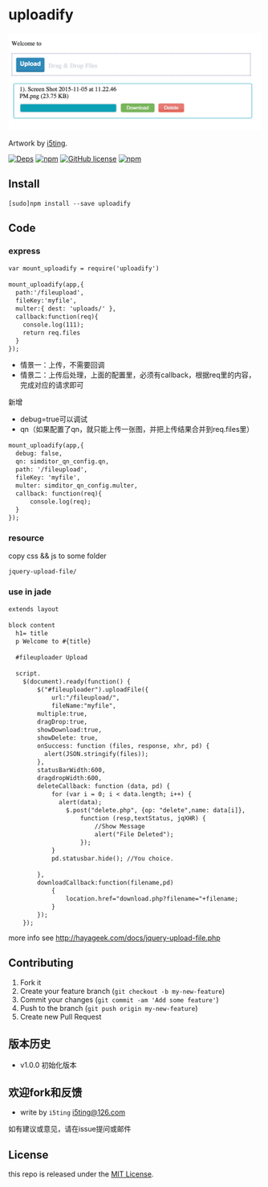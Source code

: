 # uploadify

![](img/preview.png)

Artwork by [i5ting](http://www.github.com/i5ting/).

[![Deps](https://david-dm.org/i5ting/uploadify.svg)](https://david-dm.org/i5ting/uploadify) 
[![npm](https://img.shields.io/npm/v/uploadify.svg)](https://www.npmjs.com/package/uploadify)
[![GitHub license](https://img.shields.io/badge/license-MIT-blue.svg)](https://raw.githubusercontent.com/i5ting/uploadify/master/LICENSE.md)
[![npm](https://img.shields.io/npm/dt/uploadify.svg)](https://www.npmjs.com/package/uploadify)


## Install

    [sudo]npm install --save uploadify


## Code

### express

```
var mount_uploadify = require('uploadify')

mount_uploadify(app,{
  path:'/fileupload',
  fileKey:'myfile',
  multer:{ dest: 'uploads/' },
  callback:function(req){
    console.log(111);
    return req.files
  }
});
```

- 情景一：上传，不需要回调
- 情景二：上传后处理，上面的配置里，必须有callback，根据req里的内容，完成对应的请求即可

新增

- debug=true可以调试
- qn（如果配置了qn，就只能上传一张图，并把上传结果合并到req.files里）


```
mount_uploadify(app,{
  debug: false,
  qn: simditor_qn_config.qn,
  path: '/fileupload',
  fileKey: 'myfile',
  multer: simditor_qn_config.multer,
  callback: function(req){
      console.log(req);
  }
});
```
### resource

copy css && js to some folder

```
jquery-upload-file/
```

### use in jade

```
extends layout

block content
  h1= title
  p Welcome to #{title}

  #fileuploader Upload
    
  script.
    $(document).ready(function() {
    	$("#fileuploader").uploadFile({
    		url:"/fileupload/",
    		fileName:"myfile",
        multiple:true,
        dragDrop:true,
        showDownload:true,
        showDelete: true,
        onSuccess: function (files, response, xhr, pd) {
          alert(JSON.stringify(files));
        },
        statusBarWidth:600,
        dragdropWidth:600,
        deleteCallback: function (data, pd) {
            for (var i = 0; i < data.length; i++) {
              alert(data);
                $.post("delete.php", {op: "delete",name: data[i]},
                    function (resp,textStatus, jqXHR) {
                        //Show Message	
                        alert("File Deleted");
                    });
            }
            pd.statusbar.hide(); //You choice.

        },
        downloadCallback:function(filename,pd)
        	{
        		location.href="download.php?filename="+filename;
        	}
    	});
    });
```

more info see http://hayageek.com/docs/jquery-upload-file.php

## Contributing

1. Fork it
2. Create your feature branch (`git checkout -b my-new-feature`)
3. Commit your changes (`git commit -am 'Add some feature'`)
4. Push to the branch (`git push origin my-new-feature`)
5. Create new Pull Request

## 版本历史

- v1.0.0 初始化版本

## 欢迎fork和反馈

- write by `i5ting` i5ting@126.com

如有建议或意见，请在issue提问或邮件

## License

this repo is released under the [MIT
License](http://www.opensource.org/licenses/MIT).
